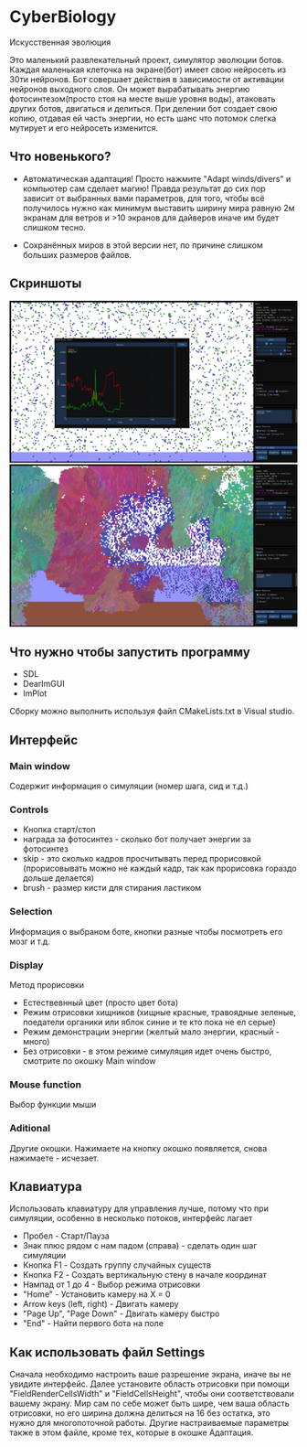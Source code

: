 # CyberBiology
Искусственная эволюция

Это маленький развлекательный проект, симулятор эволюции ботов. Каждая маленькая клеточка на экране(бот) имеет свою нейросеть из 30ти нейронов. Бот совершает действия в зависимости от активации нейронов выходного слоя. Он может вырабатывать энергию фотосинтезом(просто стоя на месте выше уровня воды), атаковать других ботов, двигаться и делиться. При делении бот создает свою копию, отдавая ей часть энергии, но есть шанс что потомок слегка мутирует и его нейросеть изменится.

## Что новенького?

+ Автоматическая адаптация! Просто нажмите "Adapt winds/divers" и компьютер сам сделает магию! Правда результат до сих пор зависит от выбранных вами параметров, для того, чтобы всё получилось нужно как минимум выставить ширину мира равную 2м экранам для ветров и >10 экранов для дайверов иначе им будет слишком тесно.

+ Сохранённых миров в этой версии нет, по причине слишком больших размеров файлов.

## Скриншоты

![Screenshot1](/Screenshots/5.png?raw=true "Screenshot1")
![Screenshot2](/Screenshots/4.png?raw=true "Screenshot2")


## Что нужно чтобы запустить программу

+ SDL
+ DearImGUI
+ ImPlot

Сборку можно выполнить используя файл CMakeLists.txt в Visual studio.

## Интерфейс

### Main window
Содержит информация о симуляции (номер шага, сид и т.д.)

### Controls
+ Кнопка старт/стоп
+ награда за фотосинтез - сколько бот получает энергии за фотосинтез
+ skip - это сколько кадров просчитывать перед прорисовкой (прорисовывать можно не каждый кадр, так как прорисовка гораздо дольше делается)
+ brush - размер кисти для стирания ластиком

### Selection
Информация о выбраном боте, кнопки разные чтобы посмотреть его мозг и т.д.

### Display
Метод прорисовки
+ Естествевнный цвет (просто цвет бота)
+ Режим отрисовки хищников (хищные красные, травоядные зеленые, поедатели органики или яблок синие и те кто пока не ел серые)
+ Режим демонстрации энергии (желтый мало энергии, красный - много)
+ Без отрисовки - в этом режиме симуляция идет очень быстро, смотрите по окошку Main window

### Mouse function
Выбор функции мыши

### Aditional
Другие окошки. Нажимаете на кнопку окошко появляется, снова нажимаете - исчезает.

## Клавиатура

Использовать клавиатуру для управления лучше, потому что при симуляции, особенно в несколько потоков, интерфейс лагает

+ Пробел - Старт/Пауза
+ Знак плюс рядом с нам падом (справа) - сделать один шаг симуляции
+ Кнопка F1 - Создать группу случайных существ
+ Кнопка F2 - Создать вертикальную стену в начале координат
+ Нампад от 1 до 4 - Выбор режима отрисовки
+ "Home" - Установить камеру на X = 0
+ Arrow keys (left, right) - Двигать камеру
+ "Page Up", "Page Down" - Двигать камеру быстро
+ "End" - Найти первого бота на поле

## Как использовать файл Settings
Сначала необходимо настроить ваше разрешение экрана, иначе вы не увидите интерфейс. Далее установите 
область отрисовки при помощи "FieldRenderCellsWidth" и "FieldCellsHeight", чтобы они соответствовали
вашему экрану. Мир сам по себе может быть шире, чем ваша область отрисовки, но его ширина должна делиться
на 16 без остатка, это нужно для многопоточной работы.
Другие настраиваемые параметры также в этом файле, кроме тех, которые в окошке Адаптация.
